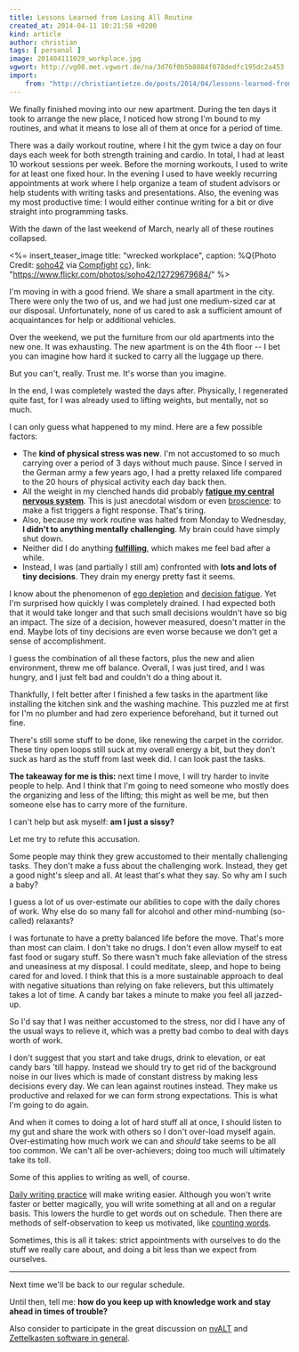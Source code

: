 ```yaml
---
title: Lessons Learned from Losing All Routine
created_at: 2014-04-11 10:21:58 +0200
kind: article
author: christian
tags: [ personal ]
image: 201404111029_workplace.jpg
vgwort: http://vg08.met.vgwort.de/na/3d76f0b5b8084f078dedfc195dc2a453
import:
    from: "http://christiantietze.de/posts/2014/04/lessons-learned-from-losing-all-routine/"
---
```


We finally finished moving into our new apartment.  During the ten days it took to arrange the new place, I noticed how strong I'm bound to my routines, and what it means to lose all of them at once for a period of time.

There was a daily workout routine, where I hit the gym twice a day on four days each week for both strength training and cardio.  In total, I had at least 10 workout sessions per week.  Before the morning workouts, I used to write for at least one fixed hour.  In the evening I used to have weekly recurring appointments at work where I help organize a team of student advisors or help students with writing tasks and presentations.  Also, the evening was my most productive time:  I would either continue writing for a bit or dive straight into programming tasks.

With the dawn of the last weekend of March, nearly all of these routines collapsed.

<%= insert_teaser_image title: "wrecked workplace", caption: %Q{Photo Credit: <a href="http://www.flickr.com/photos/58253301@N07/">soho42</a> via <a href="http://compfight.com">Compfight</a> <a href="https://creativecommons.org/licenses/by/2.0/">cc</a>}, link: "https://www.flickr.com/photos/soho42/12729679684/" %>

I'm moving in with a good friend.  We share a small apartment in the city.  There were only the two of us, and we had just one medium-sized car at our disposal.  Unfortunately, none of us cared to ask a sufficient amount of acquaintances for help or additional vehicles.

Over the weekend, we put the furniture from our old apartments into the new one.  It was exhausting.  The new apartment is on the 4th floor -- I bet you can imagine how hard it sucked to carry all the luggage up there. 

But you can't, really. Trust me.  It's worse than you imagine.

In the end, I was completely wasted the days after.  Physically, I regenerated quite fast, for I was already used to lifting weights, but mentally, not so much.

I can only guess what happened to my mind. Here are a few possible factors:

* The **kind of physical stress was new**. I'm not accustomed to so much carrying over a period of 3 days without much pause. Since I served in the German army a few years ago, I had a pretty relaxed life compared to the 20 hours of physical activity each day back then.
* All the weight in my clenched hands did probably **[fatigue my central nervous system][1]**.  This is just anecdotal wisdom or even [broscience][]: to make a fist triggers a fight response. That's tiring.
* Also, because my work routine was halted from Monday to Wednesday, **I didn't to anything mentally challenging**.  My brain could have simply shut down.
* Neither did I do anything **[fulfilling][2]**, which makes me feel bad after a while.
* Instead, I was (and partially I still am) confronted with **lots and lots of tiny decisions**. They drain my energy pretty fast it seems.

[broscience]: http://www.urbandictionary.com/define.php?term=broscience
[1]: http://jasonferruggia.com/7-ways-to-minimize-cns-fatigue/
[2]: /posts/need-to-craft/


I know about the phenomenon of [ego depletion][3] and [decision fatigue][9].  Yet I'm surprised how quickly I was completely drained.  I had expected both that it would take longer and that such small decisions wouldn't have so big an impact. The size of a decision, however measured, doesn't matter in the end. Maybe lots of tiny decisions are even worse because we don't get a sense of accomplishment.

[3]: http://en.wikipedia.org/wiki/Ego_depletion
[9]: http://en.wikipedia.org/wiki/Decision_fatigue

I guess the combination of all these factors, plus the new and alien environment, threw me off balance.  Overall, I was just tired, and I was hungry, and I just felt bad and couldn't do a thing about it.  

Thankfully, I felt better after I finished a few tasks in the apartment like installing the kitchen sink and the washing machine.  This puzzled me at first for I'm no plumber and had zero experience beforehand, but it turned out fine.  

There's still some stuff to be done, like renewing the carpet in the corridor.  These tiny open loops still suck at my overall energy a bit, but they don't suck as hard as the stuff from last week did.  I can look past the tasks.

**The takeaway for me is this:**  next time I move, I will try harder to invite people to help.  And I think that I'm going to need someone who mostly does the organizing and less of the lifting;  this might as well be me, but then someone else has to carry more of the furniture.

I can't help but ask myself:  **am I just a sissy?**

Let me try to refute this accusation.

Some people may think they grew accustomed to their mentally challenging tasks.  They don't make a fuss about the challenging work.  Instead, they get a good night's sleep and all. At least that's what they say.  So why am I such a baby?

I guess a lot of us over-estimate our abilities to cope with the daily chores of work.  Why else do so many fall for alcohol and other mind-numbing (so-called) relaxants?

I was fortunate to have a pretty balanced life before the move. That's more than most can claim.  I don't take no drugs. I don't even allow myself to eat fast food or sugary stuff. So there wasn't much fake alleviation of the stress and uneasiness at my disposal.  I could meditate, sleep, and hope to being cared for and loved.  I think that this is a more sustainable approach to deal with negative situations than relying on fake relievers, but this ultimately takes a lot of time.  A candy bar takes a minute to make you feel all jazzed-up.

So I'd say that I was neither accustomed to the stress, nor did I have any of the usual ways to relieve it, which was a pretty bad combo to deal with days worth of work.

I don't suggest that you start and take drugs, drink to elevation, or eat candy bars 'till happy.  Instead we should try to get rid of the background noise in our lives which is made of constant distress by making less decisions every day. We can lean against routines instead.  They make us productive and relaxed for we can form strong expectations.  This is what I'm going to do again.

And when it comes to doing a lot of hard stuff all at once, I should listen to my gut and share the work with others so I don't over-load myself again.  Over-estimating how much work we can and _should_ take seems to be all too common.  We can't all be over-achievers;  doing too much will ultimately take its toll.

Some of this applies to writing as well, of course.

[Daily writing practice][dwp] will make writing easier.  Although you won't write faster or better magically, you will write something at all and on a regular basis.  This lowers the hurdle to get words out on schedule.  Then there are methods of self-observation to keep us motivated, like [counting words][6].

Sometimes, this is all it takes:  strict appointments with ourselves to do the stuff we really care about, and doing a bit less than we expect from ourselves.

[dwp]: /posts/useful-daily-writing-practice/
[6]: /posts/count-your-words

---

Next time we'll be back to our regular schedule.

Until then, tell me: **how do you keep up with knowledge work and stay ahead in times of trouble?**

Also consider to participate in the great discussion on [nvALT][4] and [Zettelkasten software in general][5].
     
[4]: /posts/nvalt-zettelkasten-implementation/#comments
[5]: /posts/baseline-zettelkasten-software-reviews/#comments
